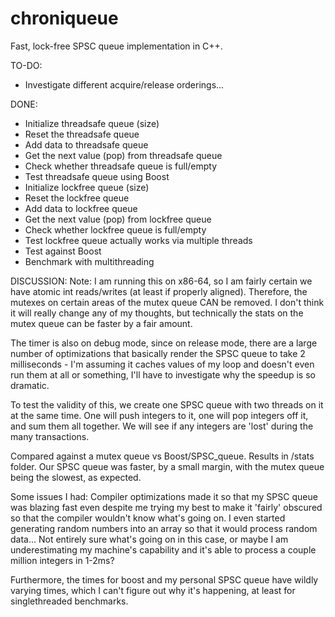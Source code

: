 # chroniqueue

Fast, lock-free SPSC queue implementation in C++. 

TO-DO:
- Investigate different acquire/release orderings...

DONE:
- Initialize threadsafe queue (size)
- Reset the threadsafe queue
- Add data to threadsafe queue
- Get the next value (pop) from threadsafe queue
- Check whether threadsafe queue is full/empty
- Test threadsafe queue using Boost
- Initialize lockfree queue (size)
- Reset the lockfree queue
- Add data to lockfree queue
- Get the next value (pop) from lockfree queue
- Check whether lockfree queue is full/empty
- Test lockfree queue actually works via multiple threads
- Test against Boost
- Benchmark with multithreading

DISCUSSION:
Note: I am running this on x86-64, so I am fairly certain we have atomic
int reads/writes (at least if properly aligned). 
Therefore, the mutexes on certain areas of the mutex
queue CAN be removed. I don't think it will really change any of my thoughts,
but technically the stats on the mutex queue can be faster by a fair amount.

The timer is also on debug mode, since on release mode, there are a large number
of optimizations that basically render the SPSC queue to take 2 milliseconds -
I'm assuming it caches values of my loop and doesn't even run them at all or
something, I'll have to investigate why the speedup is so dramatic.

To test the validity of this, we create one SPSC queue with two threads on it
at the same time. One will push integers to it, one will pop integers off it,
and sum them all together. We will see if any integers are 'lost' during the
many transactions. 

Compared against a mutex queue vs Boost/SPSC_queue. Results in /stats folder.
Our SPSC queue was faster, by a small margin, with the mutex queue being the
slowest, as expected. 

Some issues I had: Compiler optimizations made it so that my SPSC queue was
blazing fast even despite me trying my best to make it 'fairly' obscured
so that the compiler wouldn't know what's going on. I even started generating
random numbers into an array so that it would process random data... Not entirely
sure what's going on in this case, or maybe I am underestimating my machine's
capability and it's able to process a couple million integers in 1-2ms? 

Furthermore, the times for boost and my personal SPSC queue have wildly varying times,
which I can't figure out why it's happening, at least for singlethreaded benchmarks.